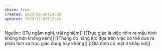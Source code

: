 ```yaml
---
share: true
created: 2023-06-20T14:36
updated: 2023-12-08T12:45
---
```

Nguồn:: [[Tự ngẫm nghĩ, trải nghiệm]]
[[Trực giác là việc nhìn ra mẫu hình không hơn không kém]]
[[Thang đo năng lực dựa trên việc có thể đưa ra phân tích và trực giác đúng hay không]]
[[Giả định có mặt ở khắp nơi]]